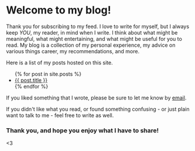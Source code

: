 
# Welcome to my blog!

Thank you for subscribing to my feed. I love to write for myself, but I always keep *YOU*, my reader, in mind when I write. I think about what might be meaningful, what might entertaining, and what might be useful for you to read. My blog is a collection of my personal experience, my advice on various things career, my recommendations, and more.

Here is a list of my posts hosted on this site.

<ul>
  {% for post in site.posts %}
    <li>
      <a href="{{ post.url }}">{{ post.title }}</a>
    </li>
  {% endfor %}
</ul>

If you liked something that I wrote, please be sure to let me know by [email](mailto:rajigopal@gmail.com).

If you didn't like what you read, or found something confusing - or just plain want to talk to me - feel free to write as well.

### Thank you, and hope you enjoy what I have to share!

<3
